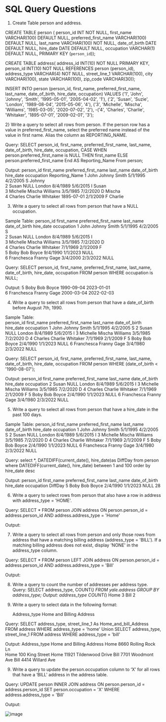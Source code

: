 # SQL Query Questions

1.	Create Table person and address.

CREATE TABLE person (
  	person_id INT NOT NULL,
  	first_name  VARCHAR(100) DEFAULT NULL,
  	preferred_first_name  VARCHAR(100) DEFAULT NULL,
  	last_name VARCHAR(100) NOT NULL,
  	date_of_birth DATE DEFAULT NULL,
  	hire_date DATE  DEFAULT NULL,
  	occupation VARCHAR(1) DEFAULT NULL,
  	PRIMARY KEY (`person_id`));

CREATE TABLE address(
address_id INT(10) NOT NULL PRIMARY KEY,
    	person_id  INT(10) NOT NULL REFERENCES person (person_id),
    	address_type VARCHAR(4) NOT NULL,
	street_line_1 VARCHAR(100),
    	city VARCHAR(100),
    	state VARCHAR(100),
   	 zip_code VARCHAR(30));

INSERT INTO person (person_id, first_name, preferred_first_name, last_name, date_of_birth, hire_date, occupation) VALUES ('1', 'John', 'Johnny', 'Smith', '1995-05-01', '2005-04-02', '1'),
    ('2', 'Susan', 'Suzie', 'London', '1989-08-04', '2015-05-06', '4'),
    ('3', 'Michelle', 'Mischa', 'Williams', '1985-03-05', '2020-07-02', '2'),
    -('4', 'Charles', 'Charlie', 'Whitaker', '1895-07-01', '2009-02-01', '3');
    
2} Write a query to select all rows from person.  If the person row has a value in preferred_first_name, select the preferred name instead of the value in first name.  Alias the column as REPORTING_NAME.

Query:
SELECT person_id, first_name, preferred_first_name, last_name, date_of_birth, hire_date, occupation,
CASE WHEN person.preferred_first_name is NULL THEN first_name
ELSE person.preferred_first_name
End AS Reporting_Name
From person;

Output:
person_id	first_name	preferred_first_name	last_name	date_of_birth	hire_date	occupation	Reporting_Name
1	John	Johnny	Smith	5/1/1995	4/2/2005	S	Johnny	
2	Susan	NULL	London	8/4/1989	5/6/2015	I	Susan	
3	Michelle	Mischa	Williams	3/5/1985	7/2/2020	D	Mischa	
4	Charles	Charlie	Whitaker	1895-07-01	2/1/2009	F	Charlie	


3) Write a query to select all rows from person that have a NULL occupation.

Sample Table:
person_id	first_name	preferred_first_name	last_name	date_of_birth	hire_date	occupation
1	John	Johnny	Smith	5/1/1995	4/2/2005	S	
2	Susan	NULL	London	8/4/1989	5/6/2015	I	
3	Michelle	Mischa	Williams	3/5/1985	7/2/2020	D	
4	Charles	Charlie	Whitaker	7/1/1969	2/1/2009	F	
5	Boby	Bob	Boyce	9/4/1990	1/1/2023	NULL	
6	Franchesca	Franny	Gage	3/4/2000	2/3/2022	NULL	
							

Query:
SELECT person_id, first_name, preferred_first_name, last_name, date_of_birth, hire_date, occupation
FROM person
WHERE occupation is NULL;

Output:
5	Boby	Bob	Boyce	1990-09-04	2023-01-01	
6	Franchesca	Franny	Gage	2000-03-04	2022-02-03	
						
4)	Write a query to select all rows from person that have a date_of_birth before August 7th, 1990.  

Sample Table:        
person_id	first_name	preferred_first_name	last_name	date_of_birth	hire_date	occupation
1	John	Johnny	Smith	5/1/1995	4/2/2005	S
2	Susan	NULL	London	8/4/1989	5/6/2015	I
3	Michelle	Mischa	Williams	3/5/1985	7/2/2020	D
4	Charles	Charlie	Whitaker	7/1/1969	2/1/2009	F
5	Boby	Bob	Boyce	2/4/1990	1/1/2023	NULL
6	Franchesca	Franny	Gage	3/4/1980	2/3/2022	NULL

Query:
SELECT person_id, first_name, preferred_first_name, last_name, date_of_birth, hire_date, occupation
FROM person
WHERE (date_of_birth < '1990-08-07');

Output:
person_id	first_name	preferred_first_name	last_name	date_of_birth	hire_date	occupation
2	Susan	NULL	London	8/4/1989	5/6/2015	I
3	Michelle	Mischa	Williams	3/5/1985	7/2/2020	D
4	Charles	Charlie	Whitaker	7/1/1969	2/1/2009	F
5	Boby	Bob	Boyce	2/4/1990	1/1/2023	NULL
6	Franchesca	Franny	Gage	3/4/1980	2/3/2022	NULL


5)	Write a query to select all rows from person that have a hire_date in the past 100 days.

Sample Table:
person_id	first_name	preferred_first_name	last_name	date_of_birth	hire_date	occupation
1	John	Johnny	Smith	5/1/1995	4/2/2005	S
2	Susan	NULL	London	8/4/1989	5/6/2015	I
3	Michelle	Mischa	Williams	3/5/1985	7/2/2020	D
4	Charles	Charlie	Whitaker	7/1/1969	2/1/2009	F
5	Boby	Bob	Boyce	2/4/1990	1/1/2023	NULL
6	Franchesca	Franny	Gage	3/4/1980	2/3/2022	NULL

Query:
select *, DATEDIFF(current_date(), hire_date)as 
DiffDay from person
where DATEDIFF(current_date(), hire_date) between
1 and 100 order by hire_date desc

Output:
person_id	first_name	preferred_first_name	last_name	date_of_birth	hire_date	occupation	DiffDay
5	Boby	Bob	Boyce	2/4/1990	1/1/2023	NULL	28





6)	Write a query to select rows from person that also have a row in address with address_type = 'HOME'.

Query: 
SELECT * 
FROM person
JOIN address
ON person.person_id = address.person_id AND address.address_type = 'Home'

Output: 
 
7) Write a query to select all rows from person and only those rows from address that have a matching billing address (address_type = 'BILL').  If a matching billing address does not exist, display 'NONE' in the address_type column.

Query: 
SELECT * 
FROM person
LEFT JOIN address
ON person.person_id = address.person_id AND address.address_type = 'Bill'

Output: 
 

8) Write a query to count the number of addresses per address type.
Query: 
SELECT address_type, COUNT(*)
FROM yale.address
GROUP BY address_type;
Output:
address_type	COUNT(*)
Home	3
Bill	2

8)  Write a query to select data in the following format:

	Address_type           Home and Billing Address

Query: 
SELECT address_type, street_line_1 As Home_and_bill_Address
FROM address
WHERE address_type = 'home' 
Union
SELECT address_type, street_line_1
FROM address
WHERE address_type = 'bill'

Output:
Address_type	Home and Billing Address
Home	8660 Rolling Rock Ln	
Home	100 King Street	
Home	11921 Tildenwood Drive
Bill	7701 Woodmont Ave
Bill	4414 Willard Ave	

9) Write a query to update the person.occupation column to ‘X’ for all rows that have a ‘BILL’ address in the address table.

Query: 
UPDATE person
INNER JOIN address
ON person.person_id = address.person_id
SET person.occupation = 'X'
WHERE address.address_type = 'Bill'

Output:
 
![image](https://user-images.githubusercontent.com/63597726/217129438-c7aef2a6-786f-4e2a-810f-f054c09d9735.png)
